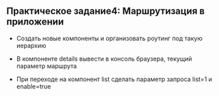 
## Практическое задание4: Маршрутизация в приложении

-   Создать новые компоненты и организовать роутинг под такую иерархию
  

-   В компоненте details вывести в консоль браузера, текущий параметр маршрута
-   При переходе на компонент list сделать параметр запроса list=1 и enable=true